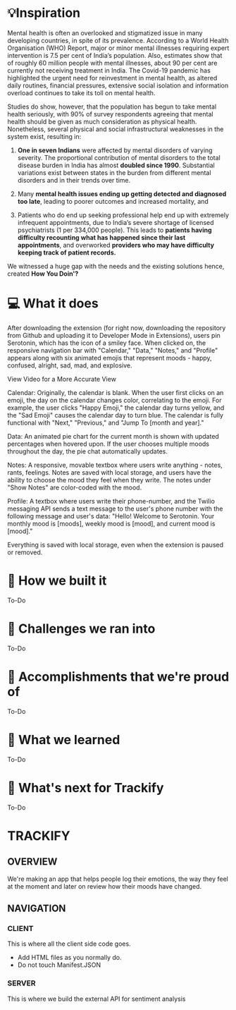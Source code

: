 # 💡Inspiration

Mental health is often an overlooked and stigmatized issue in many developing countries, in spite of its prevalence. According to a World Health Organisation (WHO) Report, major or minor mental illnesses requiring expert intervention is 7.5 per cent of India’s population. Also, estimates show that of roughly 60 million people with mental illnesses, about 90 per cent are currently not receiving treatment in India. The Covid-19 pandemic has highlighted the urgent need for reinvestment in mental health, as altered daily routines, financial pressures, extensive social isolation and information overload continues to take its toll on mental health.

Studies do show, however, that the population has begun to take mental health seriously, with 90% of survey respondents agreeing that mental health should be given as much consideration as physical health. Nonetheless, several physical and social infrastructural weaknesses in the system exist, resulting in:

1) **One in seven Indians** were affected by mental disorders of varying severity. The proportional contribution of mental disorders to the total disease burden in India has almost **doubled since 1990**. Substantial variations exist between states in the burden from different mental disorders and in their trends over time.

2) Many **mental health issues ending up getting detected and diagnosed too late**, leading to poorer outcomes and increased mortality, and

3) Patients who do end up seeking professional help end up with extremely infrequent appointments, due to India’s severe shortage of licensed psychiatrists (1 per 334,000 people). This leads to **patients having difficulty recounting what has happened since their last appointments**, and overworked **providers who may have difficulty keeping track of patient records.**

We witnessed a huge gap with the needs and the existing solutions hence, created **How You Doin'?**

# 💻 What it does

After downloading the extension (for right now, downloading the repository from Github and uploading it to Developer Mode in Extensions), users pin Serotonin, which has the icon of a smiley face. When clicked on, the responsive navigation bar with "Calendar," "Data," "Notes," and "Profile" appears along with six animated emojis that represent moods - happy, confused, alright, sad, mad, and explosive.

View Video for a More Accurate View

Calendar: Originally, the calendar is blank. When the user first clicks on an emoji, the day on the calendar changes color, correlating to the emoji. For example, the user clicks "Happy Emoji," the calendar day turns yellow, and the "Sad Emoji" causes the calendar day to turn blue. The calendar is fully functional with "Next," "Previous," and "Jump To [month and year]."

Data: An animated pie chart for the current month is shown with updated percentages when hovered upon. If the user chooses multiple moods throughout the day, the pie chat automatically updates.

Notes: A responsive, movable textbox where users write anything - notes, rants, feelings. Notes are saved with local storage, and users have the ability to choose the mood they feel when they write. The notes under "Show Notes" are color-coded with the mood.

Profile: A textbox where users write their phone-number, and the Twilio messaging API sends a text message to the user's phone number with the following message and user's data: "Hello! Welcome to Serotonin. Your monthly mood is [moods], weekly mood is [mood], and current mood is [mood]."

Everything is saved with local storage, even when the extension is paused or removed.

# 🔨 How we built it
To-Do

# 🧠 Challenges we ran into
To-Do

# 🏅 Accomplishments that we're proud of
To-Do

# 📖 What we learned
To-Do

# 🚀 What's next for Trackify
To-Do

# TRACKIFY

## OVERVIEW

We're making an app that helps people log their emotions, the way they feel at the moment and later on review how their moods have changed.

## NAVIGATION

### CLIENT

This is where all the client side code goes.

- Add HTML files as you normally do.
- Do not touch Manifest.JSON

### SERVER

This is where we build the external API for sentiment analysis
